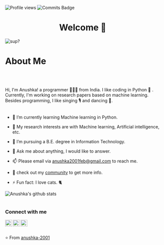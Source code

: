 ![Profile views](https://komarev.com/ghpvc/?username=anushka-2001)
![Commits Badge](https://badges.pufler.dev/commits/monthly/anushka-2001)


# <h1 align="center"> Welcome 👋</h1> 

<img align ="center" alt="sup?" src="https://media.giphy.com/media/ES4Vcv8zWfIt2/giphy.gif" >
  



## <h1 align="left"> About Me </h1> 






<br />
<br />

Hi, I'm Anushka! a programmer 👨🏻‍💻 from India. I like coding in Python 🐍 . Currently, I'm working on research papers based on machine learning. Besides programming, I like singing 🎙 and dancing 💃.
  <br>
  <br>
- 🌱 I’m currently learning Machine learning in Python.

- 🤔 My research interests are with Machine learning, Artificial intelligence, etc.

- 💼 I’m pursuing a B.E. degree in Information Technology.

- 💬 Ask me about anything, I would like to answer.

- 📫 Please email via anushka2001feb@gmail.com to reach me.

- 👀 check out my [community](https://github.com/ProjectBasedLearning/resources) to get more info.

- ⚡ Fun fact: I love cats. 🐈


![Anushka's github stats](https://github-readme-stats.vercel.app/api?username=anushka-2001&show_icons=true&hide_border=true)
<br><br>
### Connect with me
<a href="https://www.linkedin.com/in/anushka-bhagchandani-07659618b/">
  <img align="left" alt="LinkedIn" width="22px" src="https://cdn.jsdelivr.net/npm/simple-icons@3.1.0/icons/linkedin.svg" />
</a>

<a href="https://github.com/ProjectBasedLearning/resources">
  <img align="left" alt="Project Based Learning Community" width="22px" src="https://cdn.jsdelivr.net/npm/simple-icons@3.1.0/icons/opensourceinitiative.svg" />
</a>
<a href="https://www.hackerrank.com/Anushka2001feb">
  <img align="left" alt="HackerRank" width="22px" src="https://cdn.jsdelivr.net/npm/simple-icons@3.1.0/icons/hackerrank.svg" />
</a>
<br>
<br>
 


⭐️ From [anushka-2001](https://github.com/anushka-2001)
